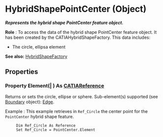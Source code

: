 # HybridShapePointCenter (Object)

**_Represents the hybrid shape PointCenter feature object._**

**Role** : To access the data of the hybrid shape PointCenter feature object. It has been created by the CATIAHybridShapeFactory. This data includes:

  * The circle, ellipsa element

**See also:**      [HybridShapeFactory](../GSMInterfaces/interface_HybridShapeFactory_68680.md)

## Properties

### Property **Element**(| ) As [CATIAReference](../InfInterfaces/interface_Reference_17481.md)

   Returns or sets the circle, ellipse or sphere.
Sub-element(s) supported (see [Boundary](../MecModInterfaces/interface_Boundary_14542.md) object): [Edge](../MecModInterfaces/interface_Edge_3456.md).

Example
:      This example retrieves in `Ref_Circle` the center point for the `PointCenter` hybrid shape feature.

```VBScript
     Dim Ref_Circle As Reference
     Set Ref_Circle = PointCenter.Element

```